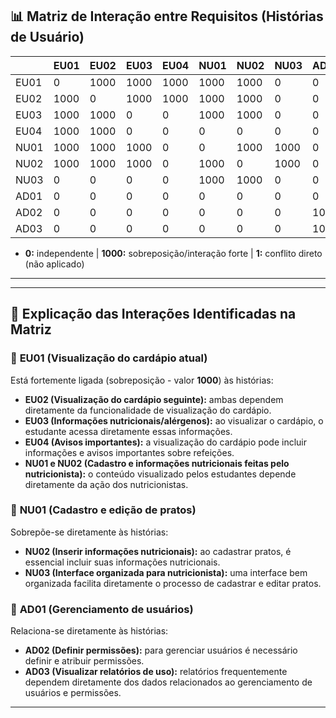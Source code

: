
## 📊 Matriz de Interação entre Requisitos (Histórias de Usuário)

|       | EU01 | EU02 | EU03 | EU04 | NU01 | NU02 | NU03 | AD01 | AD02 | AD03 |
|-------|------|------|------|------|------|------|------|------|------|------|
| EU01  | 0    | 1000 | 1000 | 1000 | 1000 | 1000 | 0    | 0    | 0    | 0    |
| EU02  | 1000 | 0    | 1000 | 1000 | 1000 | 1000 | 0    | 0    | 0    | 0    |
| EU03  | 1000 | 1000 | 0    | 0    | 1000 | 1000 | 0    | 0    | 0    | 0    |
| EU04  | 1000 | 1000 | 0    | 0    | 0    | 0    | 0    | 0    | 0    | 0    |
| NU01  | 1000 | 1000 | 1000 | 0    | 0    | 1000 | 1000 | 0    | 0    | 0    |
| NU02  | 1000 | 1000 | 1000 | 0    | 1000 | 0    | 1000 | 0    | 0    | 0    |
| NU03  | 0    | 0    | 0    | 0    | 1000 | 1000 | 0    | 0    | 0    | 0    |
| AD01  | 0    | 0    | 0    | 0    | 0    | 0    | 0    | 0    | 1000 | 1000 |
| AD02  | 0    | 0    | 0    | 0    | 0    | 0    | 0    | 1000 | 0    | 1000 |
| AD03  | 0    | 0    | 0    | 0    | 0    | 0    | 0    | 1000 | 1000 | 0    |

- **0:** independente | **1000:** sobreposição/interação forte | **1:** conflito direto (não aplicado)

---

---

## 📌 Explicação das Interações Identificadas na Matriz

### 🔹 **EU01 (Visualização do cardápio atual)**  
Está fortemente ligada (sobreposição - valor **1000**) às histórias:
- **EU02 (Visualização do cardápio seguinte):** ambas dependem diretamente da funcionalidade de visualização do cardápio.
- **EU03 (Informações nutricionais/alérgenos):** ao visualizar o cardápio, o estudante acessa diretamente essas informações.
- **EU04 (Avisos importantes):** a visualização do cardápio pode incluir informações e avisos importantes sobre refeições.
- **NU01 e NU02 (Cadastro e informações nutricionais feitas pelo nutricionista):** o conteúdo visualizado pelos estudantes depende diretamente da ação dos nutricionistas.

### 🔹 **NU01 (Cadastro e edição de pratos)**  
Sobrepõe-se diretamente às histórias:
- **NU02 (Inserir informações nutricionais):** ao cadastrar pratos, é essencial incluir suas informações nutricionais.
- **NU03 (Interface organizada para nutricionista):** uma interface bem organizada facilita diretamente o processo de cadastrar e editar pratos.

### 🔹 **AD01 (Gerenciamento de usuários)**  
Relaciona-se diretamente às histórias:
- **AD02 (Definir permissões):** para gerenciar usuários é necessário definir e atribuir permissões.
- **AD03 (Visualizar relatórios de uso):** relatórios frequentemente dependem diretamente dos dados relacionados ao gerenciamento de usuários e permissões.

---  
